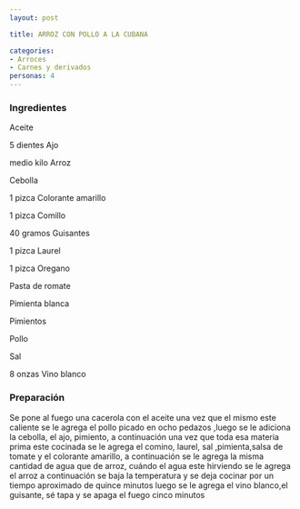 ```yaml
---
layout: post

title: ARROZ CON POLLO A LA CUBANA

categories:
- Arroces
- Carnes y derivados
personas: 4 
---
```

<h3>Ingredientes</h3>
Aceite

5 dientes Ajo

medio kilo Arroz

Cebolla

1 pizca Colorante amarillo

1 pizca Comillo

40 gramos Guisantes

1 pizca Laurel

1 pizca Oregano

Pasta de romate

Pimienta blanca

Pimientos

Pollo

Sal

8 onzas Vino blanco

<h3>Preparación</h3>
Se pone al fuego una cacerola con el aceite  una vez que el mismo este caliente se le agrega el pollo picado en ocho pedazos ,luego se le adiciona la cebolla, el ajo, pimiento, a continuación una vez que toda esa materia prima este cocinada se le agrega el comino, laurel, sal ,pimienta,salsa de tomate y el colorante amarillo, a continuación se le agrega la misma cantidad de agua que de arroz, cuándo el agua este hirviendo se le agrega el arroz a continuación se baja la temperatura y se deja cocinar por un tiempo aproximado de  quince minutos luego se le agrega el vino blanco,el guisante, sé tapa y se apaga el fuego  cinco minutos